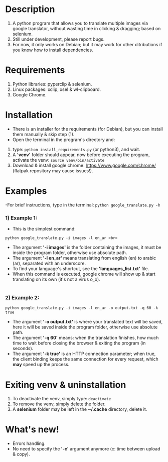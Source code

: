 # Description
1) A python program that allows you to translate multiple images
via google translator, without wasting time in clicking & dragging; based on selenium.
2) Still under development, please report bugs.
3) For now, it only works on Debian; but it may work for other ditributions if you know how to install dependencies.

# Requirements
1) Python libraries: pyperclip & selenium.
2) Linux packages: xclip, xsel & wl-clipboard.
3) Google Chrome.

# Installation
- There is an installer for the requirements (for Debian), but you can install them manually & skip step (1). <br>
- Open the terminal in the program's directory and:
1) type: ````python install_requirements.py```` (or python3), and wait.
2) A <b>'venv'</b> folder should appear, now before executing the program, activate the venv: ````source venv/bin/activate````
2) Download & install google chrome: https://www.google.com/chrome/ (flatpak repository may cause issues!).

# Examples
-For brief instructions, type in the terminal: ````python google_translate.py -h```` <br>
### 1) Example 1:
- This is the simplest command: <br>
````
python google_translate.py -i images -l en_ar <br>
````
- The argument <b>'-i images'</b> is the folder containing the images, it must be inside the program folder, otherwise use absolute path. <br>
- The argument <b>'-l en_ar'</b> means translating from english (en) to arabic (ar), separated with an underscore. <br>
- To find your language's shortcut, see the <b>'languages_list.txt'</b> file. <br>
- When this command is executed, google chrome will show up & start translating on its own (it's not a virus o_o). <br> <br>

### 2) Example 2:
````
python google_translate.py -i images -l en_ar -o output.txt -q 60 -k true
````
- The argument <b>'-o output.txt'</b> is where your translated text will be saved, here it will be saved inside the program folder, otherwise use absolute path. <br>
- The argument <b>'-q 60'</b> means: when the translation finishes, how much time to wait before closing the browser & exiting the program (in seconds). <br>
- The argument <b>'-k true'</b> is an HTTP connection parameter; when true, the client binding keeps the
 same connection for every request, which <b>may</b> speed up the process.

# Exiting venv & uninstallation
1) To deactivate the venv, simply type: ````deactivate````
2) To remove the venv, simply delete the folder.
3) A <b>selenium</b> folder may be left in the <b>~/.cache</b> directory, delete it.

# What's new!
- Errors handling.
- No need to specify the <b>'-c'</b> argument anymore (c: time between upload & copy).

